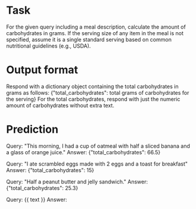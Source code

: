 # Task
For the given query including a meal description, calculate the amount of carbohydrates in grams. If the serving size of any item in the meal is not specified, assume it is a single standard serving based on common nutritional guidelines (e.g., USDA).

# Output format
Respond with a dictionary object containing the total carbohydrates in grams as follows:
{"total_carbohydrates": total grams of carbohydrates for the serving}
For the total carbohydrates, respond with just the numeric amount of carbohydrates without extra text.

# Prediction
Query: "This morning, I had a cup of oatmeal with half a sliced banana and a glass of orange juice."
Answer: {"total_carbohydrates": 66.5}

Query: "I ate scrambled eggs made with 2 eggs and a toast for breakfast"
Answer: {"total_carbohydrates": 15}

Query: "Half a peanut butter and jelly sandwich."
Answer: {"total_carbohydrates": 25.3}

Query: {{ text }}
Answer: